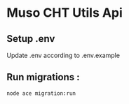# Muso CHT Utils Api

## Setup .env

Update .env according to .env.example

## Run migrations :

```
node ace migration:run
```